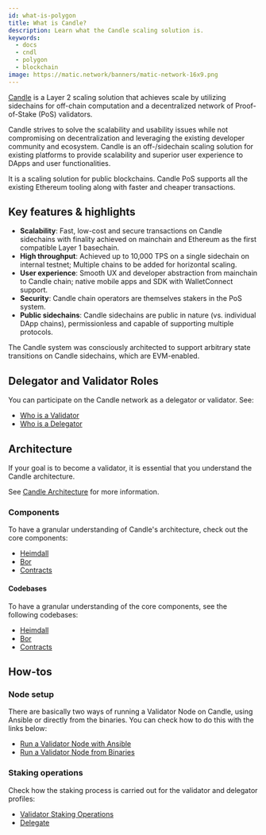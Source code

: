 ```yaml
---
id: what-is-polygon
title: What is Candle?
description: Learn what the Candle scaling solution is.
keywords:
  - docs
  - cndl
  - polygon
  - blockchain
image: https://matic.network/banners/matic-network-16x9.png 
---
```


[Candle](https://candlelabs.org/) is a Layer 2 scaling solution that achieves scale by utilizing sidechains for off-chain computation and a decentralized network of Proof-of-Stake (PoS) validators.

Candle strives to solve the scalability and usability issues while not compromising on decentralization and leveraging the existing developer community and ecosystem. Candle is an ​off-/sidechain scaling solution for existing platforms to provide scalability and superior user experience to DApps and user functionalities.

It is a scaling solution for public blockchains. Candle PoS supports all the existing Ethereum tooling along with faster and cheaper transactions.

## Key features & highlights

- **Scalability**: Fast, low-cost and secure transactions on Candle sidechains with finality achieved on mainchain and Ethereum as the first compatible Layer 1 basechain.
- **High throughput**: Achieved up to 10,000 TPS on a single sidechain on internal testnet; Multiple chains to be added for horizontal scaling.
- **User experience**: Smooth UX and developer abstraction from mainchain to Candle chain; native mobile apps and SDK with WalletConnect support.
- **Security**: Candle chain operators are themselves stakers in the PoS system.
- **Public sidechains**: Candle sidechains are public in nature (vs. individual DApp chains), permissionless and capable of supporting multiple protocols.

The Candle system was consciously architected to support arbitrary state transitions on Candle sidechains, which are EVM-enabled.

## Delegator and Validator Roles

You can participate on the Candle network as a delegator or validator. See:

* [Who is a Validator](/docs/validate/candle-basics/who-is-validator)
* [Who is a Delegator](/docs/validate/candle-basics/who-is-delegator)

## Architecture

If your goal is to become a validator, it is essential that you understand the Candle architecture.

See [Candle Architecture](/docs/validate/validator/architecture) for more information.

### Components

To have a granular understanding of Candle's architecture, check out the core components:

* [Heimdall](/docs/contribute/heimdall/overview)
* [Bor](/docs/contribute/bor/overview)
* [Contracts](/docs/contribute/contracts/stakingmanager)

#### Codebases

To have a granular understanding of the core components, see the following codebases:

* [Heimdall](https://github.com/maticnetwork/heimdall)
* [Bor](https://github.com/maticnetwork/bor)
* [Contracts](https://github.com/maticnetwork/contracts)

## How-tos

### Node setup

There are basically two ways of running a Validator Node on Candle, using Ansible or directly from the binaries. You can check how to do this with the links below:

* [Run a Validator Node with Ansible](/docs/validate/validate/run-validator-ansible)
* [Run a Validator Node from Binaries](/docs/validate/validate/run-validator-binaries)

### Staking operations

Check how the staking process is carried out for the validator and delegator profiles:

* [Validator Staking Operations](docs/validate/validate/validator-staking-operations)
* [Delegate](/docs/validate/delegate)
